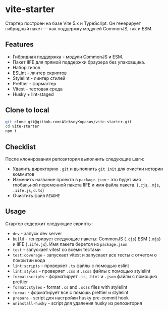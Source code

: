 # vite-starter

Стартер построен на базе Vite 5.x и TypeScript. Он генерирует гибридный пакет — как поддержку модулей CommonJS, так и ESM.

## Features

- Гибридная поддержка - модули CommonJS и ESM.
- Пакет IIFE для прямой поддержки браузера без упаковщика.
- Набор типов
- ESLint - линтер скриптов
- Stylelint - линтер стилей
- Prettier - форматтер
- Vitest - тестовая среда
- Husky + lint-staged

## Clone to local

```bash
git clone git@github.com:AlekseyKopasov/vite-starter.git
cd vite-starter
npm i
```

## Checklist

После клонирования репозитория выполнить следующие шаги:

- Удалить директорию `.git` и выполнить `git init` для очистки истории коммитов
- Изменить название проекта в `package.json` - это будет имя глобальной переменной пакета IIFE и имя файла пакета. (`.cjs`, `.mjs`, `.iife.js`, `d.ts`)
- Очистить файл `README`

## Usage

Стартер содержит следующие скрипты:

- `dev` - запуск dev server
- `build` - генерирует следующие пакеты: CommonJS (`.cjs`) ESM (`.mjs`) и IIFE (`.iife.js`). Имя пакета берется из `package.json`
- `test` - запускает vitest со всеми тестами
- `test:coverage` - запускает vitest и запускает все тесты с отчетом о покрытии кода
- `lint:scripts` - проверяет `.ts` файлы с помощью eslint
- `lint:styles` - проверяет `.css` и `.scss` файлы с помощью stylelint
- `format:scripts` - форматирует `.ts`, `.html` и `.json` файлы с помощью prettier
- `format:styles` - format `.cs` and `.scss` files with stylelint
- `format` - форматирует все с помощь prettier и stylelint
- `prepare` - script для настройки husky pre-commit hook
- `uninstall-husky` - script для удаления husky из репозитория
